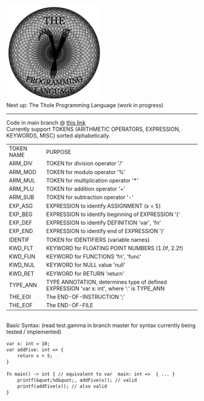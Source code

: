 <article class="markdown-body entry-content container-lg" itemprop="text"><p dir="auto"><a target="_blank" rel="noopener noreferrer" href="https://github.com/TheCalculus/gamma/blob/main/assets/the%20gamma%20programming%20language.png?raw=true"><img src="https://github.com/TheCalculus/gamma-lang/blob/main/the%20gamma%20programming%20language.png?raw=true" width="50%" style="max-width: 100%;"></a><br>
Next up: The Thole Programming Language (work in progress)</p>
<hr>
Code in main branch @ <a href="https://github.com/TheCalculus/gamma-lang/tree/master">this link</a><br>
Currently support TOKENS (ARITHMETIC OPERATORS, EXPRESSION, KEYWORDS, MISC) sorted alphabetically.<br>
<table>
    <tbody><tr>
        <td>TOKEN NAME</td>
        <td>PURPOSE</td>
    </tr>
    <tr>
        <td>ARM_DIV</td>
        <td>TOKEN for division operator '/'</td>
    </tr>
    <tr>
        <td>ARM_MOD</td>
        <td>TOKEN for modulo operator '%'</td>
    </tr>
    <tr>
        <td>ARM_MUL</td>
        <td>TOKEN for multiplication operator '*'</td>
    </tr>
    <tr>
        <td>ARM_PLU</td>
        <td>TOKEN for addition operator '+'</td>
    </tr>
    <tr>
        <td>ARM_SUB</td>
        <td>TOKEN for subtraction operator '-'</td>
    </tr>
    <tr>
        <td>EXP_ASG</td>
        <td>EXPRESSION to identify ASSIGNMENT (x = 5)</td>
    </tr>
    <tr>
        <td>EXP_BEG</td>
        <td>EXPRESSION to identify beginning of EXPRESSION '('</td>
    </tr>
    <tr>
        <td>EXP_DEF</td>
        <td>EXPRESSION to identify DEFINITION 'var', 'fn'</td>
    </tr>
    <tr>
        <td>EXP_END</td>
        <td>EXPRESSION to identify end of EXPRESSION ')'</td>
    </tr>
    <tr>
        <td>IDENTIF</td>
        <td>TOKEN for IDENTIFIERS (variable names)</td>
    </tr>
    <tr>
        <td>KWD_FLT</td>
        <td>KEYWORD for FLOATING POINT NUMBERS (1.0f, 2.2f)</td>
    </tr>
    <tr>
        <td>KWD_FUN</td>
        <td>KEYWORD for FUNCTIONS 'fn', 'func'</td>
    </tr>
    <tr>
        <td>KWD_NUL</td>
        <td>KEYWORD for NULL value 'null'</td>
    </tr>
    <tr>
        <td>KWD_RET</td>
        <td>KEYWORD for RETURN 'return'</td>
    </tr>
    <tr>
        <td>TYPE_ANN</td>
        <td>TYPE ANNOTATION, determines type of defined EXPRESSION 'var x: int', where ':' is TYPE_ANN</td>
    </tr>
    <tr>
        <td>THE_EOI</td>
        <td>The END-OF-INSTRUCTION ';'</td>
    </tr>
    <tr>
        <td>THE_EOF</td>
        <td>The END-OF-FILE</td>
    </tr>
</tbody></table><br>
Basic Syntax:
(read test.gamma in branch master for syntax currently being tested / implemented)

```
var x: int = 10;
var addFive: int => {
    return x + 5;
}

fn main() -> int { // equivalent to var  main: int =>  { ... }
    printf(&quot;%d&quot;, addFive(x)); // valid
    printf(addFive(x)); // also valid
}
```
